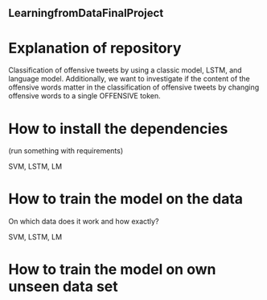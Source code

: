 ## LearningfromDataFinalProject
# Explanation of repository

Classification of offensive tweets by using a classic model, LSTM, and language model. Additionally, we want to investigate if the content of the offensive words matter in the classification of offensive tweets by changing offensive words to a single OFFENSIVE token.


# How to install the dependencies
(run something with requirements)

SVM, LSTM, LM


# How to train the model on the data

On which data does it work and how exactly?

SVM, LSTM, LM



# How to train the model on own unseen data set


